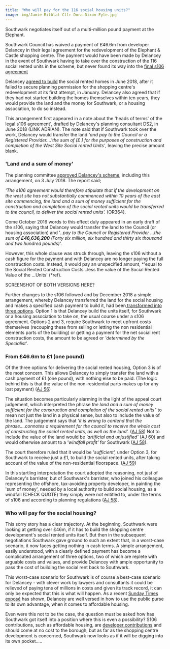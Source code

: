 ```yaml
---
title: "Who will pay for the 116 social housing units?"
image: img/Jamie-Ritblat-Cllr-Dora-Dixon-Fyle.jpg
---
```

Southwark negotiates itself out of a multi-million pound payment at the Elephant.

Southwark Council has waived a payment of £46.6m from developer Delancey in their legal agreement for the redevelopment of the Elephant & Castle shopping centre. The payment would have been made by Delancey in the event of Southwark having to take over the construction of the 116 social rented units in the scheme, but never found its way into the [final s106 agreement](http://planbuild.southwark.gov.uk/documents/?GetDocument=%7b%7b%7b!vE9wO3JaHe3qFSlAm%2fikmA%3d%3d!%7d%7d%7d)

Delancey [agreed to build](http://planbuild.southwark.gov.uk/documents/?GetDocument=%7b%7b%7b!b5xBNaYRSleWlYx6oXVrEA%3d%3d!%7d%7d%7d) the social rented homes in June 2018, after it failed to secure planning permission for the shopping centre's redevelopment at its first attempt, in January.   Delancey also agreed that if they had not started building the homes themselves within ten years, they would provide the land and the money for Southwark, or a housing association, to do so instead.

This arrangement first appeared in a note about the 'heads of terms' of the legal s106 agreement', drafted by Delancey's planning consultant DS2, in June 2018 (LINK ADRIAN).  The note said that if Southwark took over the work, Delancey would transfer the land *'and pay to the Council or a Registered Provider....'the sum of \[£    ] for the purposes of construction and completion of the West Site Social rented Units'*, leaving the precise amount blank.

### 'Land and a sum of money'

The planning committee [approved Delancey's scheme](http://planbuild.southwark.gov.uk/documents/?GetDocument=%7b%7b%7b!HvOs1eG7BYgl0hYZ8SIm5w%3d%3d!%7d%7d%7d), including  this arrangement, on 3 July  2018.  The report said;

*'The s106 agreement would therefore stipulate that if the development  on the west site has not substantially commenced within 10 years of the east site commencing, the land and a sum of money sufficient for the construction and completion of the social rented units would be transferred to the council, to deliver the social rented units'.* (OR364).

Come October 2016 words to this effect duly appeared in an early draft of the s106, saying that Delancey would transfer the land to the Council (or housing association) and '*..pay to the Council or Registered Provider ...the sum of **£46,636,200** (Forty six million, six hundred and thirty six thousand and two hundred pounds)'.* 

However, this whole clause was struck through, leaving the s106 without a cash figure for the payment and with Delancey are no longer paying the full construction costs.  Instead, it would pay an unspecified amount, *'equal to the Social Rented Construction Costs...less the value of the Social Rented Value of the ...Units' (*ref).

SCREENSHOT OF BOTH VERSIONS HERE?

Further changes to the s106 followed and by December 2018 a simple arrangement, whereby Delancey transferred the land for the social housing and makes a specified cash payment to build it, had been[ transformed into three options](http://planbuild.southwark.gov.uk/documents/?GetDocument=%7b%7b%7b!vE9wO3JaHe3qFSlAm%2fikmA%3d%3d!%7d%7d%7d).  Option 1 is that Delancey build the units itself, for Southwark or a housing association to take on, the usual course under a s106 agreement.  Options 2 and 3, require Southwark to meet upfront costs themselves (recouping these from selling or letting the non residential elements parts of the building) or getting a payment for the net social rent construction costs, the amount to be agreed or *'determined by the Specialist'*. 

### From £46.6m to £1 (one pound)

Of the three options for delivering the social rented housing, Option 3 is of the most concern.  This allows Delancey to simply transfer the land with a cash payment of £1 (one pound), with nothing else to be paid.  (The logic behind this is that the value of the non-residential parts makes up for any lost payment) ([AJ 56](https://www.bailii.org/ew/cases/EWCA/Civ/2021/827.html))

The situation becomes particularly alarming in the light of the appeal court judgement, which interpreted the phrase *the land and a sum of money sufficient for the construction* *and completion of the social rented units"* to mean not just the land in a physical sense, but also to include the value of the land.  The judgement says that *'it is wrong to contend that the phrase....connotes a requirement for the council to receive the whole cost of constructing the social rented units, as well as the land'.* ([AJ 58](https://www.bailii.org/ew/cases/EWCA/Civ/2021/827.html))  Not to include the value of the land would be *'artificial and unjustified'* ([AJ 60](https://www.bailii.org/ew/cases/EWCA/Civ/2021/827.html)) and would otherwise amount to a *'windfall profit'* for Southwark ([AJ 58](https://www.bailii.org/ew/cases/EWCA/Civ/2021/827.html)).

The court therefore ruled that it would be *'sufficient',* under Option 3, for Southwark to receive just a £1, to build the social rented units, after taking account of the value of the non-residential floorspace. ([AJ 59](https://www.bailii.org/ew/cases/EWCA/Civ/2021/827.html))

In this startling interpretation the court adopted the reasoning, not just of Delancey's barrister, but of Southwark's barrister, who joined his colleague representing the offshore, tax-avoiding property developer, in painting the 'sum of money', needed by a local authority to build social housing, as a windfall (CHECK QUOTE) they simply were not entitled to, under the terms of s106 and according to planning regulations ([AJ 58](https://www.bailii.org/ew/cases/EWCA/Civ/2021/827.html)).

### Who will pay for the social housing?

This sorry story has a clear trajectory. At the beginning, Southwark were looking at getting over £46m, if it has to build the shopping centre development's social rented units itself.  But then in the subsequent negotiations Southwark gave ground to such an extent that, in a worst-case scenario, it now faces getting nothing in cash terms.  A simple arrangement, easily understood, with a clearly defined payment has become  a complicated arrangement of three options, two of which are replete with arguable costs and values, and provide Delancey with ample opportunity to pass the cost of building the social rent back to Southwark. 

This worst-case scenario for Southwark is of course a best-case scenario for Delancey - with clever work by lawyers and consultants it could be relieved of paying tens of millions in costs and given its track record, it can only be expected that this is what will happen.  As a recent [Sunday Times exposé](https://inews.co.uk/news/politics/boris-johnson-longest-serving-aide-apologises-paid-property-developer-advice-1003990) has shown, Delancey are well versed in how to use the public purse to its own advantage, when it comes to affordable housing.

Even were this not to be the case, the question must be asked how has Southwark got itself into a position where this is even a possibility?  S106 contributions, such as affordable housing, are [developer contributions](https://www.local.gov.uk/pas/delivery/delivery-archive/developer-contributions-cil-s106-archived-pages/archived-s106) and should come at no cost to the borough, but as far as the shopping centre development is concerned, Southwark now looks as if it will be digging into its own pocket.....
